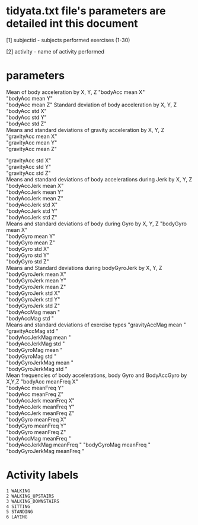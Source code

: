# tidyata.txt  file's parameters are detailed int this document

 [1] subjectid - subjects performed exercises (1-30)
 
 [2] activity - name of activity performed
 
# parameters  

Mean of body acceleration  by X, Y, Z 
  "bodyAcc mean  X"          
  "bodyAcc mean  Y"          
  "bodyAcc mean  Z" 
Standard deviation of body acceleration by X, Y, Z
 "bodyAcc std  X"           
 "bodyAcc std  Y"           
 "bodyAcc std  Z"           
Means and standard deviations of gravity acceleration by X, Y, Z
 "gravityAcc mean  X"       
 "gravityAcc mean  Y"       
 "gravityAcc mean  Z" 
 
 "gravityAcc std  X"        
 "gravityAcc std  Y"        
 "gravityAcc std  Z"        
Means and standard deviations of body accelerations during Jerk by X, Y, Z
 "bodyAccJerk mean  X"      
 "bodyAccJerk mean  Y"      
 "bodyAccJerk mean  Z"      
 "bodyAccJerk std  X"       
 "bodyAccJerk std  Y"       
 "bodyAccJerk std  Z"       
Means and standard deviations of body  during Gyro by X, Y, Z
 "bodyGyro mean  X"         
 "bodyGyro mean  Y"         
 "bodyGyro mean  Z"         
 "bodyGyro std  X"          
 "bodyGyro std  Y"          
 "bodyGyro std  Z"   
Means and Standard deviations during  bodyGyroJerk by X, Y, Z
 "bodyGyroJerk mean  X"     
 "bodyGyroJerk mean  Y"     
 "bodyGyroJerk mean  Z"     
 "bodyGyroJerk std  X"      
 "bodyGyroJerk std  Y"      
 "bodyGyroJerk std  Z"      
 "bodyAccMag mean "         
 "bodyAccMag std "          
Means and standard deviations of exercise types
"gravityAccMag mean "      
 "gravityAccMag std "       
 "bodyAccJerkMag mean "     
 "bodyAccJerkMag std "      
 "bodyGyroMag mean "        
 "bodyGyroMag std "         
 "bodyGyroJerkMag mean "    
 "bodyGyroJerkMag std "  
 Mean frequencies of body accelerations, body Gyro and BodyAccGyro by X,Y,Z
 "bodyAcc meanFreq  X"      
 "bodyAcc meanFreq  Y"      
 "bodyAcc meanFreq  Z"      
 "bodyAccJerk meanFreq  X"  
 "bodyAccJerk meanFreq  Y"  
 "bodyAccJerk meanFreq  Z"  
 "bodyGyro meanFreq  X"     
 "bodyGyro meanFreq  Y"     
 "bodyGyro meanFreq  Z"     
 "bodyAccMag meanFreq "     
 "bodyAccJerkMag meanFreq " 
 "bodyGyroMag meanFreq "    
 "bodyGyroJerkMag meanFreq "
 
# Activity labels
    1 WALKING
    2 WALKING_UPSTAIRS
    3 WALKING_DOWNSTAIRS
    4 SITTING
    5 STANDING
    6 LAYING

